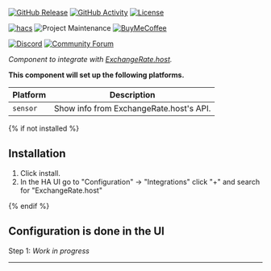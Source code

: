 
[![GitHub Release][releases-shield]][releases]
[![GitHub Activity][commits-shield]][commits]
[![License][license-shield]](LICENSE)

[![hacs][hacsbadge]][hacs]
![Project Maintenance][maintenance-shield]
[![BuyMeCoffee][buymecoffeebadge]][buymecoffee]

[![Discord][discord-shield]][discord]
[![Community Forum][forum-shield]][forum]

_Component to integrate with [ExchangeRate.host][exchangerate_host]._

**This component will set up the following platforms.**

Platform | Description
-- | --
`sensor` | Show info from ExchangeRate.host's API.


{% if not installed %}
## Installation

1. Click install.
2. In the HA UI go to "Configuration" -> "Integrations" click "+" and search for "ExchangeRate.host"

{% endif %}


## Configuration is done in the UI

Step 1: _Work in progress_

<!---->

***

[exchangerate_host]: https://exchangerate.host/
[buymecoffee]: https://www.buymeacoffee.com/firstof9
[buymecoffeebadge]: https://img.shields.io/badge/buy%20me%20a%20coffee-donate-yellow.svg?style=for-the-badge
[commits-shield]: https://img.shields.io/github/commit-activity/y/firstof9/exchangerate-host.svg?style=for-the-badge
[commits]: https://github.com/firstof9/exchangerate-host/commits/master
[hacs]: https://github.com/custom-components/hacs
[hacsbadge]: https://img.shields.io/badge/HACS-Custom-orange.svg?style=for-the-badge
[discord]: https://discord.gg/Qa5fW2R
[discord-shield]: https://img.shields.io/discord/330944238910963714.svg?style=for-the-badge
[forum-shield]: https://img.shields.io/badge/community-forum-brightgreen.svg?style=for-the-badge
[forum]: https://community.home-assistant.io/
[license-shield]: https://img.shields.io/github/license/firstof9/exchangerate-host.svg?style=for-the-badge
[maintenance-shield]: https://img.shields.io/badge/maintainer-Chris%20Nowak%20%40firstof9-blue.svg?style=for-the-badge
[releases-shield]: https://img.shields.io/github/release/firstof9/exchangerate-host.svg?style=for-the-badge
[releases]: https://github.com/firstof9/exchangerate-host/releases
